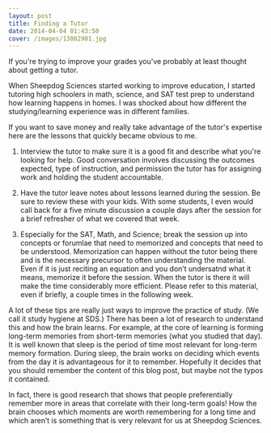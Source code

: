 ```yaml
---
layout: post
title: Finding a Tutor
date: 2014-04-04 01:43:50
cover: /images/13082901.jpg
---
```


If you're trying to improve your grades you've probably at least thought about getting a tutor. 

When Sheepdog Sciences started working to improve education, I started tutoring high schoolers in math, science, and SAT test prep to understand how learning happens in homes. I was shocked about how different the studying/learning experience was in different families.

If you want to save money and really take advantage of the tutor's expertise here are the lessons that quickly became obvious to me.

1) Interview the tutor to make sure it is a good fit and describe what you're looking for help. Good conversation involves discussing the outcomes expected, type of instruction, and permission the tutor has for assigning work and holding the student accountable.

2) Have the tutor leave notes about lessons learned during the session. Be sure to review these with your kids. With some students, I even would call back for a five minute discussion a couple days after the session for a brief refresher of what we covered that week.

3) Especially for the SAT, Math, and Science; break the session up into concepts or forumlae that need to memorized and concepts that need to be understood. Memorization can happen without the tutor being there and is the necessary precursor to often understanding the material. Even if it is just reciting an equation and you don’t undersatnd what it means, memorize it before the session. When the tutor is there it will make the time considerably more efficient. Please refer to this material, even if briefly, a couple times in the following week.

A lot of these tips are really just ways to improve the practice of study. (We call it study hygiene at SDS.) There has been a lot of research to understand this and how the brain learns. For example, at the core of learning is forming long-term memories from short-term memories (what you studied that day). It is well known that sleep is the period of time most relevant for long-term memory formation. During sleep, the brain works on deciding which events from the day it is advantageous for it to remember. Hopefully it decides that you should remember the content of this blog post, but maybe not the typos it contained.

In fact, there is good research that shows that people preferentially remember more in areas that correlate with their long-term goals! How the brain chooses which moments are worth remembering for a long time and which aren’t is something that is very relevant for us at Sheepdog Sciences.

